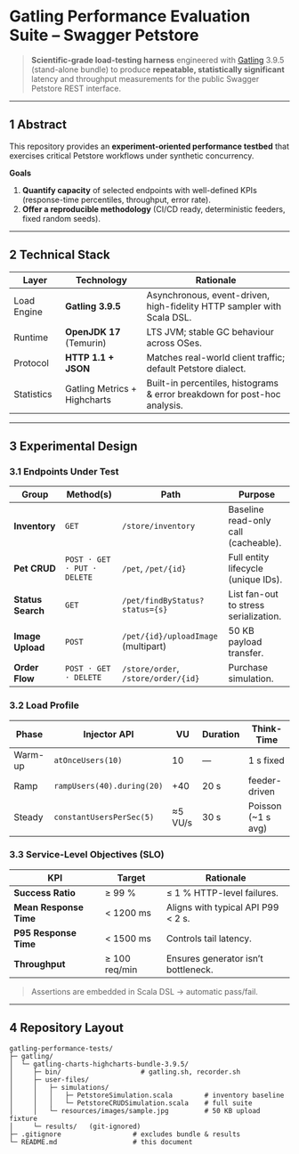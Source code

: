 #  Gatling Performance Evaluation Suite – **Swagger Petstore**

> **Scientific-grade load-testing harness** engineered with [Gatling](https://gatling.io) 3.9.5 (stand-alone bundle) to produce **repeatable, statistically significant** latency and throughput measurements for the public Swagger Petstore REST interface.

---

## 1   Abstract
This repository provides an **experiment-oriented performance testbed** that exercises critical Petstore workflows under synthetic concurrency.

**Goals**

1. **Quantify capacity** of selected endpoints with well-defined KPIs (response-time percentiles, throughput, error rate).  
2. **Offer a reproducible methodology** (CI/CD ready, deterministic feeders, fixed random seeds).

---

## 2   Technical Stack

| Layer        | Technology             | Rationale                                                                          |
|--------------|------------------------|------------------------------------------------------------------------------------|
| Load Engine  | **Gatling 3.9.5**      | Asynchronous, event-driven, high-fidelity HTTP sampler with Scala DSL.             |
| Runtime      | **OpenJDK 17** (Temurin) | LTS JVM; stable GC behaviour across OSes.                                          |
| Protocol     | **HTTP 1.1 + JSON**     | Matches real-world client traffic; default Petstore dialect.                       |
| Statistics   | Gatling Metrics + Highcharts | Built-in percentiles, histograms & error breakdown for post-hoc analysis.          |

---

## 3   Experimental Design

### 3.1 Endpoints Under Test

| Group           | Method(s)                  | Path                                        | Purpose                              |
|-----------------|----------------------------|---------------------------------------------|--------------------------------------|
| **Inventory**   | `GET`                     | `/store/inventory`                          | Baseline read-only call (cacheable). |
| **Pet CRUD**    | `POST · GET · PUT · DELETE` | `/pet`, `/pet/{id}`                         | Full entity lifecycle (unique IDs).  |
| **Status Search** | `GET`                   | `/pet/findByStatus?status={s}`              | List fan-out to stress serialization.|
| **Image Upload**| `POST`                    | `/pet/{id}/uploadImage` (multipart)         | 50 KB payload transfer.              |
| **Order Flow**  | `POST · GET · DELETE`      | `/store/order`, `/store/order/{id}`         | Purchase simulation.                 |

### 3.2 Load Profile

| Phase   | Injector API              | VU  | Duration | Think-Time |
|---------|---------------------------|-----|----------|------------|
| Warm-up | `atOnceUsers(10)`         | 10  | —        | 1 s fixed  |
| Ramp    | `rampUsers(40).during(20)`| +40 | 20 s    | feeder-driven |
| Steady  | `constantUsersPerSec(5)`  | ≈5 VU/s | 30 s | Poisson (~1 s avg) |

### 3.3 Service-Level Objectives (SLO)

| KPI                        | Target             | Rationale                          |
|----------------------------|--------------------|------------------------------------|
| **Success Ratio**          | ≥ 99 %             | ≤ 1 % HTTP-level failures.          |
| **Mean Response Time**     | < 1200 ms          | Aligns with typical API P99 < 2 s. |
| **P95 Response Time**      | < 1500 ms          | Controls tail latency.             |
| **Throughput**             | ≥ 100 req/min      | Ensures generator isn’t bottleneck.|

> Assertions are embedded in Scala DSL → automatic pass/fail.

---

## 4   Repository Layout
```text
gatling-performance-tests/
├─ gatling/
│  └─ gatling-charts-highcharts-bundle-3.9.5/
│     ├─ bin/                    # gatling.sh, recorder.sh
│     ├─ user-files/
│     │   ├─ simulations/
│     │   │   ├─ PetstoreSimulation.scala        # inventory baseline
│     │   │   └─ PetstoreCRUDSimulation.scala    # full suite
│     │   └─ resources/images/sample.jpg         # 50 KB upload fixture
│     └─ results/   (git-ignored)
├─ .gitignore                  # excludes bundle & results
└─ README.md                   # this document
